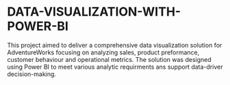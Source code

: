 # DATA-VISUALIZATION-WITH-POWER-BI
This project aimed to deliver a comprehensive data visualization solution for AdventureWorks focusing on analyzing sales, product preformance, customer behaviour and operational metrics. The  solution was designed using Power BI to meet various analytic requirments ans support data-driver decision-making.
